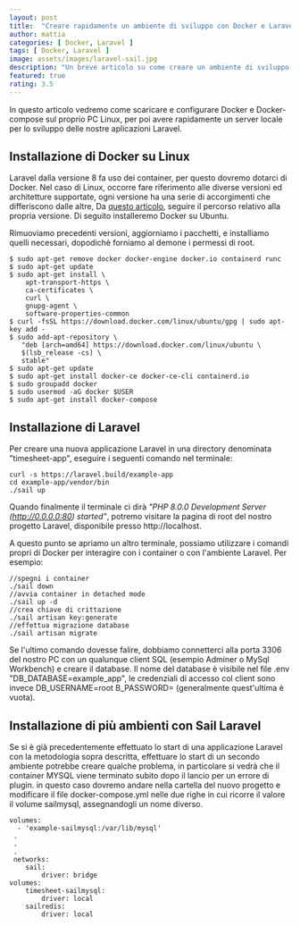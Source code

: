 ```yaml
---
layout: post
title:  "Creare rapidamente un ambiente di sviluppo con Docker e Laravel Sail"
author: mattia
categories: [ Docker, Laravel ]
tags: [ Docker, Laravel ]
image: assets/images/laravel-sail.jpg
description: "Un breve articolo su come creare un ambiente di sviluppo Laravel in locale."
featured: true
rating: 3.5
---
```


In questo articolo vedremo come scaricare e configurare Docker e Docker-compose sul proprio PC Linux, per poi avere rapidamente un server locale per lo sviluppo delle nostre aplicazioni Laravel.


## Installazione di Docker su Linux

Laravel dalla versione 8 fa uso dei container, per questo dovremo dotarci di Docker. Nel caso di Linux, occorre fare riferimento alle diverse versioni ed architetture supportate, ogni versione ha una serie di accorgimenti che differiscono dalle altre, Da <a href="https://docs.docker.com/engine/install/">questo articolo</a>, seguire il percorso relativo alla propria versione.
Di seguito installeremo Docker su Ubuntu.

Rimuoviamo precedenti versioni, aggiorniamo i pacchetti, e installiamo quelli necessari, dopodichè forniamo al demone i permessi di root.

```
$ sudo apt-get remove docker docker-engine docker.io containerd runc
$ sudo apt-get update
$ sudo apt-get install \
    apt-transport-https \
    ca-certificates \
    curl \
    gnupg-agent \
    software-properties-common
$ curl -fsSL https://download.docker.com/linux/ubuntu/gpg | sudo apt-key add -
$ sudo add-apt-repository \
   "deb [arch=amd64] https://download.docker.com/linux/ubuntu \
   $(lsb_release -cs) \
   stable"
$ sudo apt-get update
$ sudo apt-get install docker-ce docker-ce-cli containerd.io
$ sudo groupadd docker
$ sudo usermod -aG docker $USER
$ sudo apt-get install docker-compose
```


## Installazione di Laravel

Per creare una nuova applicazione Laravel in una directory denominata "timesheet-app", eseguire i seguenti comando nel terminale:

```
curl -s https://laravel.build/example-app
cd example-app/vendor/bin
./sail up
```

Quando finalmente il terminale ci dirà <i>"PHP 8.0.0 Development Server (http://0.0.0.0:80) started"</i>, potremo visitare la pagina di root del nostro progetto Laravel, disponibile presso http://localhost.

A questo punto se apriamo un altro terminale, possiamo utilizzare i comandi propri di Docker per interagire con i container o con l'ambiente Laravel. Per esempio:
```
//spegni i container
./sail down
//avvia container in detached mode
./sail up -d
//crea chiave di crittazione
./sail artisan key:generate
//effettua migrazione database
./sail artisan migrate
```

Se l'ultimo comando dovesse falire, dobbiamo connetterci alla porta 3306 del nostro PC con un qualunque client SQL (esempio Adminer o MySql Workbench) e creare il database. Il nome del database è visibile nel file .env "DB_DATABASE=example_app", le credenziali di accesso col client sono invece DB_USERNAME=root B_PASSWORD= (generalmente quest'ultima è vuota).


## Installazione di più ambienti con Sail Laravel

Se si è già precedentemente effettuato lo start di una applicazione Laravel con la metodologia sopra descritta, effettuare lo start di un secondo ambiente potrebbe creare qualche problema, in particolare si vedrà che il container MYSQL viene terminato subito dopo il lancio per un errore di plugin. in questo caso dovremo andare nella cartella del nuovo progetto e modificare il file docker-compose.yml nelle due righe in cui ricorre il valore il volume sailmysql, assegnandogli un nome diverso.
```
volumes:
  - 'example-sailmysql:/var/lib/mysql'
 .
 .
 .
 networks:
    sail:
        driver: bridge
volumes:
    timesheet-sailmysql:
        driver: local
    sailredis:
        driver: local
```
